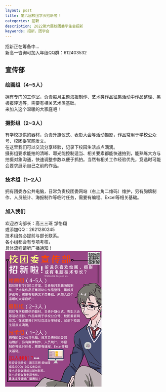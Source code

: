 ```yaml
---
layout: post
title: 第六届校团学会招新啦！
categories: 招新
description: 2022第六届校团委学生会招新
keywords: 招新，团学会
---
```

招新正在筹备中...  
新高一咨询可加入年级QQ群：612403532  

## 宣传部  
### 绘画组（4~5人）  
拥有专门的工作室，负责每月主题海报制作、艺术类作品征集活动中作品整理、黑板报评选等，需要有相关艺术类基础。  
来加入这个温暖的大家庭吧！  
### 摄影组（2~3人）  
有学校提供的器材，负责升旗仪式、表彰大会等活动摄影，作品常用于学校公众号、校团委官网发文。  
在这里我们可以交流分享经验，记录下校园生活点点滴滴。  
摄影组要求能拍的清晰、曝光能控制适当、相关要素都能快速拍到，能熟练大方与拍摄对象沟通，快速调整参数以便于抓拍。当然有相关工作经验优先，竞选时可能会要求展示自己之前的作品。
### 技术组（1~2人）  
拥有团委办公共电脑，日常负责校团委网站（右上角二维码）维护，另有胸牌制作、人员统计、海报制作等临时任务，需要有编程、Excel等相关基础。  
### 加入我们  
欢迎咨询部长：高三三班 邹怡翔  
或添加QQ：2621280245  
技术组务必提前与部长联系。  
各小组都会有专项考核，  
具体流程请听广播通知！  
![宣传部](/images/posts/2022-08-29-2022newmembers/xcb.png)